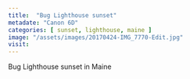 ```yaml
---
title:  "Bug Lighthouse sunset"
metadate: "Canon 6D"
categories: [ sunset, lighthouse, maine ]
image: "/assets/images/20170424-IMG_7770-Edit.jpg"
visit: 
---
```

Bug Lighthouse sunset in Maine